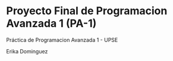 # Proyecto Final de Programacion Avanzada 1 (PA-1)

Práctica de Programacion Avanzada 1 - UPSE


Erika Dominguez



